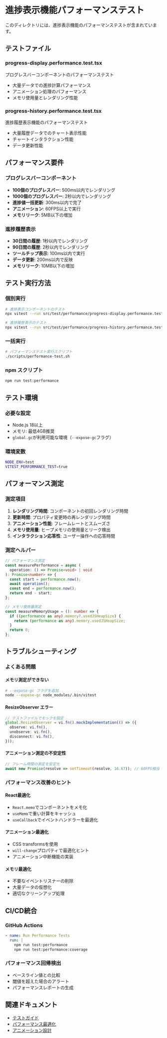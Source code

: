 # 進捗表示機能パフォーマンステスト

このディレクトリには、進捗表示機能のパフォーマンステストが含まれています。

## テストファイル

### progress-display.performance.test.tsx

プログレスバーコンポーネントのパフォーマンステスト

- 大量データでの進捗計算パフォーマンス
- アニメーション処理のパフォーマンス
- メモリ使用量とレンダリング性能

### progress-history.performance.test.tsx

進捗履歴表示機能のパフォーマンステスト

- 大量履歴データでのチャート表示性能
- チャートインタラクション性能
- データ更新性能

## パフォーマンス要件

### プログレスバーコンポーネント

- **100個のプログレスバー**: 500ms以内でレンダリング
- **1000個のプログレスバー**: 2秒以内でレンダリング
- **進捗値一括更新**: 300ms以内で完了
- **アニメーション**: 60FPS以上で実行
- **メモリリーク**: 5MB以下の増加

### 進捗履歴表示

- **30日間の履歴**: 1秒以内でレンダリング
- **90日間の履歴**: 2秒以内でレンダリング
- **ツールチップ表示**: 100ms以内で実行
- **データ更新**: 200ms以内で反映
- **メモリリーク**: 10MB以下の増加

## テスト実行方法

### 個別実行

```bash
# 進捗表示コンポーネントのテスト
npx vitest --run src/test/performance/progress-display.performance.test.tsx

# 進捗履歴表示のテスト
npx vitest --run src/test/performance/progress-history.performance.test.tsx
```

### 一括実行

```bash
# パフォーマンステスト実行スクリプト
./scripts/performance-test.sh
```

### npm スクリプト

```bash
npm run test:performance
```

## テスト環境

### 必要な設定

- Node.js 18以上
- メモリ: 最低4GB推奨
- `global.gc`が利用可能な環境（`--expose-gc`フラグ）

### 環境変数

```bash
NODE_ENV=test
VITEST_PERFORMANCE_TEST=true
```

## パフォーマンス測定

### 測定項目

1. **レンダリング時間**: コンポーネントの初回レンダリング時間
2. **更新時間**: プロパティ変更時の再レンダリング時間
3. **アニメーション性能**: フレームレートとスムーズさ
4. **メモリ使用量**: ヒープメモリの使用量とリーク検出
5. **インタラクション応答性**: ユーザー操作への応答時間

### 測定ヘルパー

```typescript
// パフォーマンス測定
const measurePerformance = async (
  operation: () => Promise<void> | void
): Promise<number> => {
  const start = performance.now();
  await operation();
  const end = performance.now();
  return end - start;
};

// メモリ使用量測定
const measureMemoryUsage = (): number => {
  if ((performance as any).memory?.usedJSHeapSize) {
    return (performance as any).memory.usedJSHeapSize;
  }
  return 0;
};
```

## トラブルシューティング

### よくある問題

#### メモリ測定ができない

```bash
# --expose-gc フラグを追加
node --expose-gc node_modules/.bin/vitest
```

#### ResizeObserver エラー

```typescript
// テストファイルでモックを設定
global.ResizeObserver = vi.fn().mockImplementation(() => ({
  observe: vi.fn(),
  unobserve: vi.fn(),
  disconnect: vi.fn(),
}));
```

#### アニメーション測定の不安定性

```typescript
// フレーム時間の測定を安定化
await new Promise(resolve => setTimeout(resolve, 16.67)); // 60FPS相当
```

### パフォーマンス改善のヒント

#### React最適化

- `React.memo`でコンポーネントをメモ化
- `useMemo`で重い計算をキャッシュ
- `useCallback`でイベントハンドラーを最適化

#### アニメーション最適化

- CSS transformsを使用
- `will-change`プロパティで最適化ヒント
- アニメーション中断機能の実装

#### メモリ最適化

- 不要なイベントリスナーの削除
- 大量データの仮想化
- 適切なクリーンアップ処理

## CI/CD統合

### GitHub Actions

```yaml
- name: Run Performance Tests
  run: |
    npm run test:performance
    npm run test:performance:coverage
```

### パフォーマンス回帰検出

- ベースライン値との比較
- 閾値を超えた場合のアラート
- パフォーマンスレポートの生成

## 関連ドキュメント

- [テストガイド](../../../docs/testing-guide.md)
- [パフォーマンス最適化](../../../docs/performance-optimization.md)
- [アニメーション設計](../../../docs/animation-design.md)
